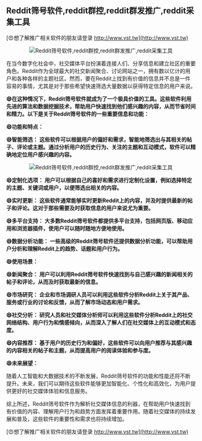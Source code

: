 ## **Reddit筛号软件,reddit群控,reddit群发推广,reddit采集工具**

[😍想了解推广相关软件的朋友请登录 http://www.vst.tw](http://www.vst.tw)

 <center><img src="https://vst.tw/MP4/tuiguang/png/1.png" alt="Reddit筛号软件,reddit群控,reddit群发推广,reddit采集工具"></center>

在当今数字化社会中，社交媒体平台扮演着连接人们、分享信息和建立社区的重要角色。Reddit作为全球最大的社交新闻聚合、讨论网站之一，拥有数以亿计的用户和各种各样的主题社区。然而，要在Reddit上找到有价值的信息并不总是一件容易的事情，尤其是对于那些希望快速筛选大量数据以获得特定信息的用户来说。

**😄在这种情况下，Reddit筛号软件就成为了一个极具价值的工具。这些软件利用先进的算法和数据挖掘技术，帮助用户快速找到他们感兴趣的内容，从而节省时间和精力。以下是关于Reddit筛号软件的一些重要信息和功能：**

**😄功能和特点：**

**😄智能筛选： 这些软件可以根据用户的偏好和需求，智能地筛选出与其相关的帖子、评论或主题。通过分析用户的历史行为、关注的主题和互动模式，软件可以精确地定位用户感兴趣的内容。**

 <center><img src="https://vst.tw/MP4/tuiguang/png/7.png" alt="Reddit筛号软件,reddit群控,reddit群发推广,reddit采集工具"></center>

**😄定制化选项： 用户可以根据自己的喜好和需求进行定制化设置，例如选择特定的主题、关键词或用户，以便筛选出相关的内容。**

**😄实时更新： 这些软件通常能够实时更新Reddit上的内容，并及时提供最新的帖子和评论。这对于那些需要及时获取信息的用户来说尤为重要。**

**😄多平台支持： 大多数Reddit筛号软件都提供多平台支持，包括网页版、移动应用和浏览器插件，使用户可以随时随地方便地使用。**

**😄数据分析功能： 一些高级的Reddit筛号软件还提供数据分析功能，可以帮助用户分析和理解Reddit上的趋势、话题和用户行为。**

**😄使用场景：**

**😄新闻聚合： 用户可以利用Reddit筛号软件快速找到与自己感兴趣的新闻相关的帖子和评论，从而及时获取最新的信息。**

**😄市场研究： 企业和市场调研人员可以利用这些软件分析Reddit上关于其产品、服务或行业的讨论和反馈，从而了解市场动态和用户需求。**

**😄社交分析： 研究人员和社交媒体分析师可以利用这些软件分析Reddit上的社交网络结构、用户行为和情感倾向，从而深入了解人们在社交媒体上的互动模式和态度。**

**😄内容推荐： 基于用户的历史行为和偏好，这些软件可以向用户推荐与其感兴趣的内容相关的帖子和主题，从而提高用户的阅读体验和参与度。**

**😄未来展望：**

随着人工智能和大数据技术的不断发展，Reddit筛号软件的功能和性能还将不断提升。未来，我们可以期待这些软件能够更加智能化、个性化和高效化，为用户提供更好的社交媒体体验和信息服务。

综上所述，Reddit筛号软件作为解析社交媒体信息的利器，在帮助用户快速找到有价值的内容、理解用户行为和趋势方面发挥着重要作用。随着社交媒体的持续发展和普及，这些软件的重要性和需求也将持续增加。

[😍想了解推广相关软件的朋友请登录 http://www.vst.tw](http://www.vst.tw)



